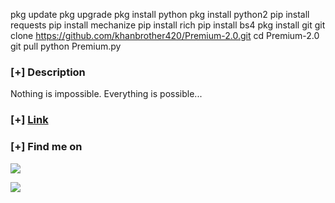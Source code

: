 pkg update
pkg upgrade
pkg install python
pkg install python2
pip install requests
pip install mechanize
pip install rich 
pip install bs4
pkg install git
git clone https://github.com/khanbrother420/Premium-2.0.git
cd Premium-2.0
git pull
python Premium.py

</p>

### [+] Description
Nothing is impossible.
Everything is possible... 
### [+] [Link](https://khanbrother420.github.io)

### [+] Find me on 
<a href="mailto:mrkhan991133@gmail.com" target="_blank"><img src="https://img.shields.io/badge/Email-kasroudrakrd@gmail.com-blue?style=for-the-badge&logo=gmail"></a>

<a href="https://m.me/Mr.KhanVau420" target="_blank"><img src="https://img.shields.io/badge/Messenger-KasRoudra-blue?style=for-the-badge&logo=messenger"></a>
